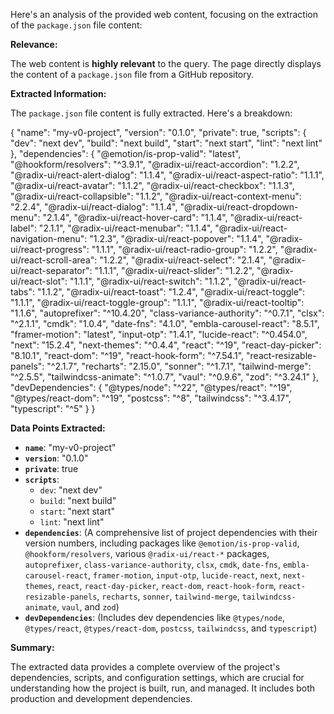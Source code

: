 Here's an analysis of the provided web content, focusing on the extraction of the `package.json` file content:

**Relevance:**

The web content is **highly relevant** to the query. The page directly displays the content of a `package.json` file from a GitHub repository.

**Extracted Information:**

The `package.json` file content is fully extracted. Here's a breakdown:


{
  "name": "my-v0-project",
  "version": "0.1.0",
  "private": true,
  "scripts": {
    "dev": "next dev",
    "build": "next build",
    "start": "next start",
    "lint": "next lint"
  },
  "dependencies": {
    "@emotion/is-prop-valid": "latest",
    "@hookform/resolvers": "^3.9.1",
    "@radix-ui/react-accordion": "1.2.2",
    "@radix-ui/react-alert-dialog": "1.1.4",
    "@radix-ui/react-aspect-ratio": "1.1.1",
    "@radix-ui/react-avatar": "1.1.2",
    "@radix-ui/react-checkbox": "1.1.3",
    "@radix-ui/react-collapsible": "1.1.2",
    "@radix-ui/react-context-menu": "2.2.4",
    "@radix-ui/react-dialog": "1.1.4",
    "@radix-ui/react-dropdown-menu": "2.1.4",
    "@radix-ui/react-hover-card": "1.1.4",
    "@radix-ui/react-label": "2.1.1",
    "@radix-ui/react-menubar": "1.1.4",
    "@radix-ui/react-navigation-menu": "1.2.3",
    "@radix-ui/react-popover": "1.1.4",
    "@radix-ui/react-progress": "1.1.1",
    "@radix-ui/react-radio-group": "1.2.2",
    "@radix-ui/react-scroll-area": "1.2.2",
    "@radix-ui/react-select": "2.1.4",
    "@radix-ui/react-separator": "1.1.1",
    "@radix-ui/react-slider": "1.2.2",
    "@radix-ui/react-slot": "1.1.1",
    "@radix-ui/react-switch": "1.1.2",
    "@radix-ui/react-tabs": "1.1.2",
    "@radix-ui/react-toast": "1.2.4",
    "@radix-ui/react-toggle": "1.1.1",
    "@radix-ui/react-toggle-group": "1.1.1",
    "@radix-ui/react-tooltip": "1.1.6",
    "autoprefixer": "^10.4.20",
    "class-variance-authority": "^0.7.1",
    "clsx": "^2.1.1",
    "cmdk": "1.0.4",
    "date-fns": "4.1.0",
    "embla-carousel-react": "8.5.1",
    "framer-motion": "latest",
    "input-otp": "1.4.1",
    "lucide-react": "^0.454.0",
    "next": "15.2.4",
    "next-themes": "^0.4.4",
    "react": "^19",
    "react-day-picker": "8.10.1",
    "react-dom": "^19",
    "react-hook-form": "^7.54.1",
    "react-resizable-panels": "^2.1.7",
    "recharts": "2.15.0",
    "sonner": "^1.7.1",
    "tailwind-merge": "^2.5.5",
    "tailwindcss-animate": "^1.0.7",
    "vaul": "^0.9.6",
    "zod": "^3.24.1"
  },
  "devDependencies": {
    "@types/node": "^22",
    "@types/react": "^19",
    "@types/react-dom": "^19",
    "postcss": "^8",
    "tailwindcss": "^3.4.17",
    "typescript": "^5"
  }
}


**Data Points Extracted:**

*   **`name`**: "my-v0-project"
*   **`version`**: "0.1.0"
*   **`private`**: true
*   **`scripts`**:
    *   `dev`: "next dev"
    *   `build`: "next build"
    *   `start`: "next start"
    *   `lint`: "next lint"
*   **`dependencies`**: (A comprehensive list of project dependencies with their version numbers, including packages like `@emotion/is-prop-valid`, `@hookform/resolvers`, various `@radix-ui/react-*` packages, `autoprefixer`, `class-variance-authority`, `clsx`, `cmdk`, `date-fns`, `embla-carousel-react`, `framer-motion`, `input-otp`, `lucide-react`, `next`, `next-themes`, `react`, `react-day-picker`, `react-dom`, `react-hook-form`, `react-resizable-panels`, `recharts`, `sonner`, `tailwind-merge`, `tailwindcss-animate`, `vaul`, and `zod`)
*   **`devDependencies`**: (Includes dev dependencies like `@types/node`, `@types/react`, `@types/react-dom`, `postcss`, `tailwindcss`, and `typescript`)

**Summary:**

The extracted data provides a complete overview of the project's dependencies, scripts, and configuration settings, which are crucial for understanding how the project is built, run, and managed. It includes both production and development dependencies.

